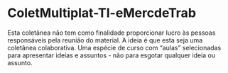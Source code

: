 # ColetMultiplat-TI-eMercdeTrab
Esta coletânea não tem como finalidade proporcionar lucro às pessoas responsáveis pela reunião do material. A ideia é que esta seja uma coletânea colaborativa. Uma espécie de curso com “aulas” selecionadas para apresentar ideias e assuntos - não para esgotar qualquer ideia ou assunto.

